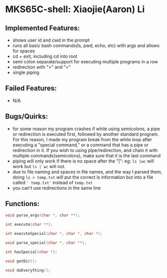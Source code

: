 # MKS65C-shell: Xiaojie(Aaron) Li

## Implemented Features:
* shows user id and cwd in the prompt
* runs all basic bash commands(ls, pwd, echo, etc) with args and allows for spaces
* cd + exit, including cd into root
* semi colon separate/support for executing multiple programs in a row
* redirection with ">" and "<"
* single piping

## Failed Features:
* N/A

## Bugs/Quirks:
* for some reason my program crashes if while using semicolons, a pipe or redirection is executed first, followed by another standard program. For this reason, I made my program break from the while loop after executing a "special command," or a command that has a pipe or redirection in it. If you wish to using pipe/redirection, and chain it with multiple commands(semicolons), make sure that it is the last command
* piping will only work if there is no space after the "|": eg: ```ls |wc``` will work but ```ls | wc``` will not.
* due to file naming and spaces in file names, and the way I parsed them, doing ```ls > temp.txt``` will put the correct ls information but into a file called ```' temp.txt'``` instead of ```temp.txt```
* you can't use redirections in the same line

## Functions:
```c
void parse_args(char *, char **);

int execute(char **);

int executeSpecial(char *, char *, char *);

void parse_special(char *, char **);

int hasSpecial(char *);

void getDir();

void doEverything();
```
